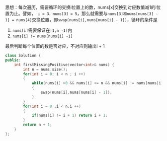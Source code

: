 思想：每次遍历，需要循环的交换i位置上的数，nums[x]交换到对应数值减1的i位置为止。譬如，` i = 3，nums[3] = 5`，那么就需要与`nums[3]和nums[nums[3] - 1] = nums[4]`交换位置，即`swap(nums[i],nums[nums[i] - 1])`，循环的条件是

1. `nums[i]`需要保证在`[1,n -1]`内
2. `nums[i] != nums[nums[i] -1]`

最后判断每个位置的数是否对应，不对应则输出i + 1

```c++
class Solution {
public:
    int firstMissingPositive(vector<int>& nums) {
        int n = nums.size();
        for(int i = 0; i < n ; i ++)
        {
            while(nums[i] >0 && nums[i] <= n && nums[i] != nums[nums[i] - 1])
            {
                swap(nums[i],nums[nums[i] - 1]);
            }
        }
        for(int i = 0 ;i < n;i ++)
        {
            if(nums[i] != i + 1) return i + 1;
        }
        return n + 1;
    }
};
```


